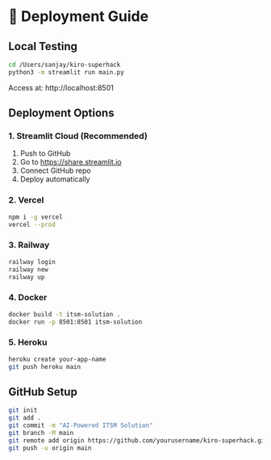 # 🚀 Deployment Guide

## Local Testing
```bash
cd /Users/sanjay/kiro-superhack
python3 -m streamlit run main.py
```
Access at: http://localhost:8501

## Deployment Options

### 1. Streamlit Cloud (Recommended)
1. Push to GitHub
2. Go to https://share.streamlit.io
3. Connect GitHub repo
4. Deploy automatically

### 2. Vercel
```bash
npm i -g vercel
vercel --prod
```

### 3. Railway
```bash
railway login
railway new
railway up
```

### 4. Docker
```bash
docker build -t itsm-solution .
docker run -p 8501:8501 itsm-solution
```

### 5. Heroku
```bash
heroku create your-app-name
git push heroku main
```

## GitHub Setup
```bash
git init
git add .
git commit -m "AI-Powered ITSM Solution"
git branch -M main
git remote add origin https://github.com/yourusername/kiro-superhack.git
git push -u origin main
```